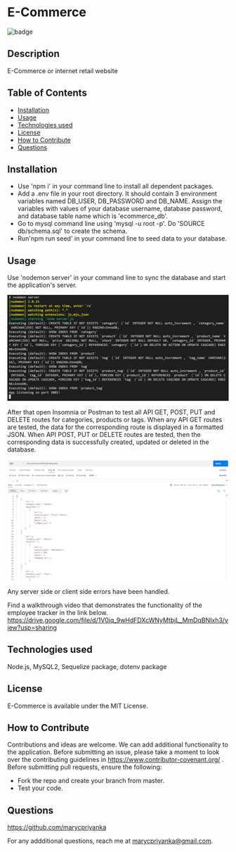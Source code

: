 # E-Commerce
![badge](https://img.shields.io/badge/MIT-License-blue.svg)

## Description

E-Commerce or internet retail website

## Table of Contents 

- [Installation](#installation)
- [Usage](#usage)
- [Technologies used](#technologies-used)
- [License](#license)
- [How to Contribute](#how-to-contribute)
- [Questions](#questions)

## Installation

- Use 'npm i' in your command line to install all dependent packages.
- Add a .env file in your root directory. It should contain 3 environment variables named DB_USER, DB_PASSWORD and DB_NAME. Assign the variables with values of your database username, database password, and database table name which is 'ecommerce_db'.
- Go to mysql command line using 'mysql -u root -p'. Do 'SOURCE db/schema.sql' to create the schema.
- Run'npm run seed' in your command line to seed data to your database.


## Usage

Use 'nodemon server' in your command line to sync the database and start the application's server.

![start](https://github.com/marycpriyanka/E-Commerce/blob/main/screenshots/screenshot1.JPG)

After that open Insomnia or Postman to test all API GET, POST, PUT and DELETE routes for categories, products or tags. When any API GET routes are tested, the data for the corresponding route is displayed in a formatted JSON. When API POST, PUT or DELETE routes are tested, then the corresponding data is successfully created, updated or deleted in the database. 

![postman](https://github.com/marycpriyanka/E-Commerce/blob/main/screenshots/screenshot2.JPG)

Any server side or client side errors have been handled.

Find a walkthrough video that demonstrates the functionality of the employee tracker in the link below.
https://drive.google.com/file/d/1V0iq_9wHdFDXcWNyMtbjL_MmDqBNIxh3/view?usp=sharing

##  Technologies used

Node.js, MySQL2, Sequelize package, dotenv package

## License

E-Commerce is available under the MIT License.

## How to Contribute

Contributions and ideas are welcome. We can add additional functionality to the application. Before submitting an issue, please take a moment to look over the contributing guidelines in https://www.contributor-covenant.org/ . Before submitting pull requests, ensure the following:

- Fork the repo and create your branch from master.
- Test your code.

## Questions

https://github.com/marycpriyanka

For any addditional questions, reach me at marycpriyanka@gmail.com.
